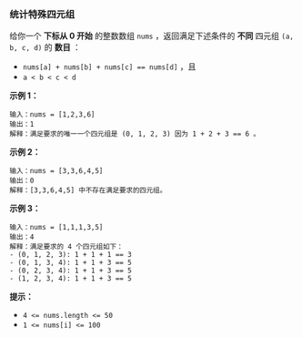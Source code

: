 ### 统计特殊四元组 ###
给你一个 **下标从 0 开始** 的整数数组 `nums` ，返回满足下述条件的 **不同** 四元组 `(a, b, c, d)` 的 **数目** ：

* `nums[a] + nums[b] + nums[c] == nums[d]` ，且
* `a < b < c < d`


**示例 1：**

```
输入：nums = [1,2,3,6]
输出：1
解释：满足要求的唯一一个四元组是 (0, 1, 2, 3) 因为 1 + 2 + 3 == 6 。
```

**示例 2：**

```
输入：nums = [3,3,6,4,5]
输出：0
解释：[3,3,6,4,5] 中不存在满足要求的四元组。
```

**示例 3：**

```
输入：nums = [1,1,1,3,5]
输出：4
解释：满足要求的 4 个四元组如下：
- (0, 1, 2, 3): 1 + 1 + 1 == 3
- (0, 1, 3, 4): 1 + 1 + 3 == 5
- (0, 2, 3, 4): 1 + 1 + 3 == 5
- (1, 2, 3, 4): 1 + 1 + 3 == 5
```



**提示：**

* `4 <= nums.length <= 50`
* `1 <= nums[i] <= 100`

